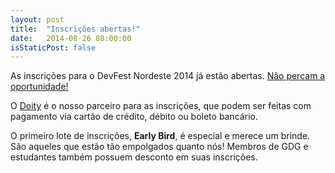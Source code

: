 ```yaml
---
layout: post
title:  "Inscrições abertas!"
date:   2014-08-26 08:00:00
isStaticPost: false
---
```


As inscrições para o DevFest Nordeste 2014 já estão abertas. [Não percam a oportunidade!](https://doity.com.br/devfest-nordeste-2014)

O [Doity](http://www.doity.com.br/) é o nosso parceiro para as inscrições, que podem ser feitas com pagamento via cartão de crédito, débito ou boleto bancário.

O primeiro lote de inscrições, **Early Bird**, é especial e merece um brinde. São aqueles que estão tão empolgados quanto nós! Membros de GDG e estudantes também possuem desconto em suas inscrições.